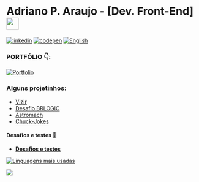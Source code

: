 # Adriano P. Araujo - [Dev. Front-End] <img src="https://github.com/blackcater/blackcater/raw/main/images/Hi.gif" height="32" />


[![linkedin](https://img.shields.io/badge/LinkedIn-0077B5?style=for-the-badge&logo=linkedin&logoColor=white)](https://www.linkedin.com/in/araujocode/)
[![codepen](https://img.shields.io/badge/Codepen-000000?style=for-the-badge&logo=codepen&logoColor=white)](https://codepen.io/araujo6_6)
[![English](https://img.shields.io/badge/English--version-4040ff?style=for-the-badge)](https://github.com/Pereira-Araujo/Pereira-Araujo/blob/main/README-2.md)

### PORTFÓLIO :point_down::

 [![Portfolio](https://img.shields.io/badge/Portfolio-%23000000.svg?style=for-the-badge&logo=firefox&logoColor=#FF7139)](https://dev-araujo.com.br/)


### Alguns projetinhos:

 - [Vizir](https://github.com/Pereira-Araujo/desafios/tree/main/desafio_vizir)
 - [Desafio BRLOGIC](https://github.com/Pereira-Araujo/desafios/blob/main/desafio_brlogic)
 - [Astromach](https://github.com/Pereira-Araujo/Projetos/tree/main/Projetos_React/AstroMach)
 - [Chuck-Jokes](https://github.com/Pereira-Araujo/Projetos/tree/main/Projetos_React/Chuck_Jokes)
 
 
 #### Desafios e testes :muscle:
 
 - [**Desafios e testes**](https://github.com/Pereira-Araujo/desafios)
 

[![Linguagens mais usadas](https://github-readme-stats.vercel.app/api/top-langs/?username=Pereira-Araujo&langs_count=8&theme=nightowl)](https://github.com/Pereira-Araujo/github-readme-stats)

[![](https://github-readme-stats.vercel.app/api?username=Pereira-Araujo&show_icons=true&theme=nightowl )](https://github-readme-stats.vercel.app/api?username=Pereira-Araujo&show_icons=true&theme=nightowl )


